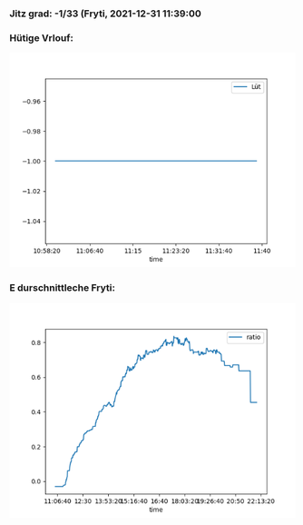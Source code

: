 ### Jitz grad: -1/33 (Fryti, 2021-12-31 11:39:00

### Hütige Vrlouf:
![Graph](Today.png)

### E durschnittleche Fryti:
![Graph](Fryti.png)